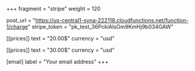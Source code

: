 +++
fragment = "stripe"
weight = 120

post_url = "https://us-central1-syna-222118.cloudfunctions.net/function-1/charge"
stripe_token = "pk_test_36PckiAlsGm9KmHj9b034GAW"

[[prices]]
  text = "20.00$"
  currency = "usd"

[[prices]]
  text = "30.00$"
  currency = "usd"

[email]
  label = "Your email address"
+++
